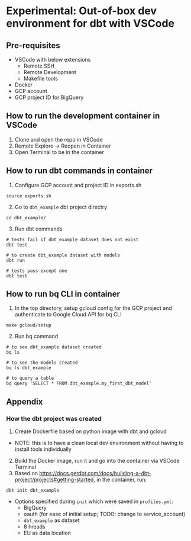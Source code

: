 # Experimental: Out-of-box dev environment for dbt with VSCode

## Pre-requisites
- VSCode with below extensions
  - Remote SSH
  - Remote Development
  - Makefile tools
- Docker
- GCP account
- GCP project ID for BigQuery

## How to run the development container in VSCode
1. Clone and open the repo in VSCode
2. Remote Explore -> Reopen in Container
3. Open Terminal to be in the container

## How to run dbt commands in container
1. Configure GCP account and project ID in exports.sh
```
source exports.sh
```
2. Go to `dbt_example` dbt project directry
```
cd dbt_example/
```
3. Run dbt commands
```
# tests fail if dbt_example dataset does not exist
dbt test

# to create dbt_example dataset with models
dbt run

# tests pass except one
dbt test
```

## How to run bq CLI in container

1. In the top directory, setup gcloud config for the GCP project and authenticate to Google Cloud API for bq CLI
```
make gcloud/setup
```

2. Run bq command
```
# to see dbt_example dataset created
bq ls

# to see the models created
bq ls dbt_example

# to query a table
bq query 'SELECT * FROM dbt_example.my_first_dbt_model'
```

## Appendix
### How the dbt project was created
1. Create Dockerfile based on python image with dbt and gcloud
  - NOTE: this is to have a clean local dev environment without having to install tools individually
2. Build the Docker image, run it and go into the container via VSCode Terminal
3. Based on https://docs.getdbt.com/docs/building-a-dbt-project/projects#getting-started, in the container, run:
```
dbt init dbt_example
```
  - Options specified during `init` which were saved in `profiles.yml`:
    - BigQuery
    - oauth (for ease of initial setup; TODO: change to service_account)
    - `dbt_example` as dataset
    - 8 hreads
    - EU as data location
